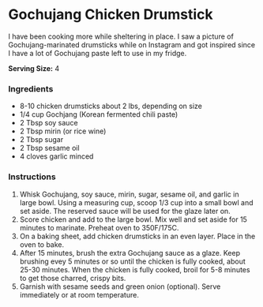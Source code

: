 # Gochujang Chicken Drumstick

I have been cooking more while sheltering in place. I saw a picture of Gochujang-marinated drumsticks while on Instagram and got inspired since I have a lot of Gochujang paste left to use in my fridge.

**Serving Size:** 4

### Ingredients

* 8-10 chicken drumsticks about 2 lbs, depending on size
* 1/4 cup Gochjang (Korean fermented chili paste)
* 2 Tbsp soy sauce
* 2 Tbsp mirin (or rice wine)
* 2 Tbsp sugar
* 2 Tbsp sesame oil
* 4 cloves garlic minced

### Instructions
1. Whisk Gochujang, soy sauce, mirin, sugar, sesame oil, and garlic in large bowl. Using a measuring cup, scoop 1/3 cup into a small bowl and set aside. The reserved sauce will be used for the glaze later on.
2. Score chicken and add to the large bowl. Mix well and set aside for 15 minutes to marinate. Preheat oven to 350F/175C.
3. On a baking sheet, add chicken drumsticks in an even layer. Place in the oven to bake.
4. After 15 minutes, brush the extra Gochujang sauce as a glaze. Keep brushing evey 5 minutes or so until the chicken is fully cooked, about 25-30 minutes. When the chicken is fully cooked, broil for 5-8 minutes to get those charred, crispy bits.
5. Garnish with sesame seeds and green onion (optional). Serve immediately or at room temperature.

